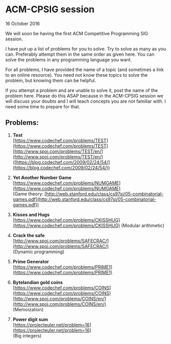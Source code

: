 # ACM-CPSIG session

16 October 2016

We will soon be having the first ACM Competitive Programming SIG session.

I have put up a list of problems for you to solve. Try to solve as many as you can. Preferably attempt them in the same order as given here. You can solve the problems in any programming language you want.

For all problems, I have provided the name of a topic (and sometimes a link to an online resource). You need not know these topics to solve the problem, but knowing them can be helpful.

If you attempt a problem and are unable to solve it, post the name of the problem here. Please do this ASAP because in the ACM-CPSIG session we will discuss your doubts and I will teach concepts you are not familiar with. I need some time to prepare for that.

## Problems:

1.	**Test**  
	[https://www.codechef.com/problems/TEST](https://www.codechef.com/problems/TEST)  
	[http://www.spoj.com/problems/TEST/en/](http://www.spoj.com/problems/TEST/en/)  
	([https://blog.codechef.com/2009/02/24/54/](https://blog.codechef.com/2009/02/24/54/))

2.	**Yet Another Number Game**  
	[https://www.codechef.com/problems/NUMGAME](https://www.codechef.com/problems/NUMGAME)  
	(Game theory: [http://web.stanford.edu/class/cs97si/05-combinatorial-games.pdf](http://web.stanford.edu/class/cs97si/05-combinatorial-games.pdf))

3.	**Kisses and Hugs**  
	[https://www.codechef.com/problems/CKISSHUG](https://www.codechef.com/problems/CKISSHUG)
	(Modular arithmetic)

4.	**Crack the safe**  
	[http://www.spoj.com/problems/SAFECRAC/](http://www.spoj.com/problems/SAFECRAC/)  
	(Dynamic programming)

5.	**Prime Generator**  
	[https://www.codechef.com/problems/PRIME1](https://www.codechef.com/problems/PRIME1)

6.	**Bytelandian gold coins**  
	[https://www.codechef.com/problems/COINS](https://www.codechef.com/problems/COINS)  
	[http://www.spoj.com/problems/COINS/en/](http://www.spoj.com/problems/COINS/en/)  
	(Memoization)

7.	**Power digit sum**  
	[https://projecteuler.net/problem=16](https://projecteuler.net/problem=16)  
	(Big integers)
